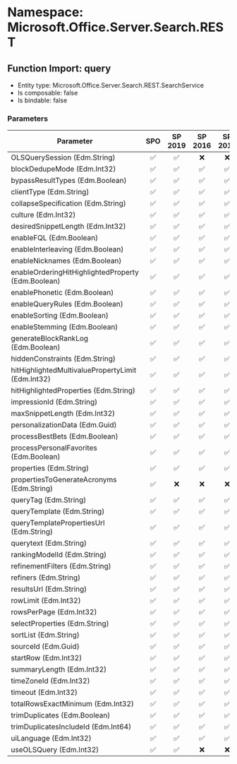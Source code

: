 # Namespace: Microsoft.Office.Server.Search.REST

## Function Import: query

- Entity type: Microsoft.Office.Server.Search.REST.SearchService
- Is composable: false
- Is bindable: false

### Parameters

Parameter | SPO | SP 2019 | SP 2016 | SP 2013
----------|:---:|:-------:|:-------:|:-------:
OLSQuerySession (Edm.String) | ✅ | ✅ | ❌ | ❌
blockDedupeMode (Edm.Int32) | ✅ | ✅ | ✅ | ✅
bypassResultTypes (Edm.Boolean) | ✅ | ✅ | ✅ | ✅
clientType (Edm.String) | ✅ | ✅ | ✅ | ✅
collapseSpecification (Edm.String) | ✅ | ✅ | ✅ | ✅
culture (Edm.Int32) | ✅ | ✅ | ✅ | ✅
desiredSnippetLength (Edm.Int32) | ✅ | ✅ | ✅ | ✅
enableFQL (Edm.Boolean) | ✅ | ✅ | ✅ | ✅
enableInterleaving (Edm.Boolean) | ✅ | ✅ | ✅ | ✅
enableNicknames (Edm.Boolean) | ✅ | ✅ | ✅ | ✅
enableOrderingHitHighlightedProperty (Edm.Boolean) | ✅ | ✅ | ✅ | ✅
enablePhonetic (Edm.Boolean) | ✅ | ✅ | ✅ | ✅
enableQueryRules (Edm.Boolean) | ✅ | ✅ | ✅ | ✅
enableSorting (Edm.Boolean) | ✅ | ✅ | ✅ | ✅
enableStemming (Edm.Boolean) | ✅ | ✅ | ✅ | ✅
generateBlockRankLog (Edm.Boolean) | ✅ | ✅ | ✅ | ✅
hiddenConstraints (Edm.String) | ✅ | ✅ | ✅ | ✅
hitHighlightedMultivaluePropertyLimit (Edm.Int32) | ✅ | ✅ | ✅ | ✅
hitHighlightedProperties (Edm.String) | ✅ | ✅ | ✅ | ✅
impressionId (Edm.String) | ✅ | ✅ | ✅ | ✅
maxSnippetLength (Edm.Int32) | ✅ | ✅ | ✅ | ✅
personalizationData (Edm.Guid) | ✅ | ✅ | ✅ | ✅
processBestBets (Edm.Boolean) | ✅ | ✅ | ✅ | ✅
processPersonalFavorites (Edm.Boolean) | ✅ | ✅ | ✅ | ✅
properties (Edm.String) | ✅ | ✅ | ✅ | ✅
propertiesToGenerateAcronyms (Edm.String) | ✅ | ❌ | ❌ | ❌
queryTag (Edm.String) | ✅ | ✅ | ✅ | ✅
queryTemplate (Edm.String) | ✅ | ✅ | ✅ | ✅
queryTemplatePropertiesUrl (Edm.String) | ✅ | ✅ | ✅ | ✅
querytext (Edm.String) | ✅ | ✅ | ✅ | ✅
rankingModelId (Edm.String) | ✅ | ✅ | ✅ | ✅
refinementFilters (Edm.String) | ✅ | ✅ | ✅ | ✅
refiners (Edm.String) | ✅ | ✅ | ✅ | ✅
resultsUrl (Edm.String) | ✅ | ✅ | ✅ | ✅
rowLimit (Edm.Int32) | ✅ | ✅ | ✅ | ✅
rowsPerPage (Edm.Int32) | ✅ | ✅ | ✅ | ✅
selectProperties (Edm.String) | ✅ | ✅ | ✅ | ✅
sortList (Edm.String) | ✅ | ✅ | ✅ | ✅
sourceId (Edm.Guid) | ✅ | ✅ | ✅ | ✅
startRow (Edm.Int32) | ✅ | ✅ | ✅ | ✅
summaryLength (Edm.Int32) | ✅ | ✅ | ✅ | ✅
timeZoneId (Edm.Int32) | ✅ | ✅ | ✅ | ✅
timeout (Edm.Int32) | ✅ | ✅ | ✅ | ✅
totalRowsExactMinimum (Edm.Int32) | ✅ | ✅ | ✅ | ✅
trimDuplicates (Edm.Boolean) | ✅ | ✅ | ✅ | ✅
trimDuplicatesIncludeId (Edm.Int64) | ✅ | ✅ | ✅ | ✅
uiLanguage (Edm.Int32) | ✅ | ✅ | ✅ | ✅
useOLSQuery (Edm.Int32) | ✅ | ✅ | ❌ | ❌
